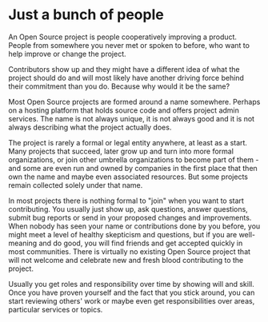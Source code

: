 # Just a bunch of people

An Open Source project is people cooperatively improving a product. People
from somewhere you never met or spoken to before, who want to help improve or
change the project.

Contributors show up and they might have a different idea of what the project
should do and will most likely have another driving force behind their
commitment than you do. Because why would it be the same?

Most Open Source projects are formed around a name somewhere. Perhaps on a
hosting platform that holds source code and offers project admin services. The
name is not always unique, it is not always good and it is not always
describing what the project actually does.

The project is rarely a formal or legal entity anywhere, at least as a start.
Many projects that succeed, later grow up and turn into more formal
organizations, or join other umbrella organizations to become part of them -
and some are even run and owned by companies in the first place that then own
the name and maybe even associated resources. But some projects remain
collected solely under that name.

In most projects there is nothing formal to "join" when you want to start
contributing. You usually just show up, ask questions, answer questions,
submit bug reports or send in your proposed changes and improvements. When
nobody has seen your name or contributions done by you before, you might meet
a level of healthy skepticism and questions, but if you are well-meaning and
do good, you will find friends and get accepted quickly in most communities.
There is virtually no existing Open Source project that will not welcome and
celebrate new and fresh blood contributing to the project.

Usually you get roles and responsibility over time by showing will and skill.
Once you have proven yourself and the fact that you stick around, you can
start reviewing others' work or maybe even get responsibilities over areas,
particular services or topics.

